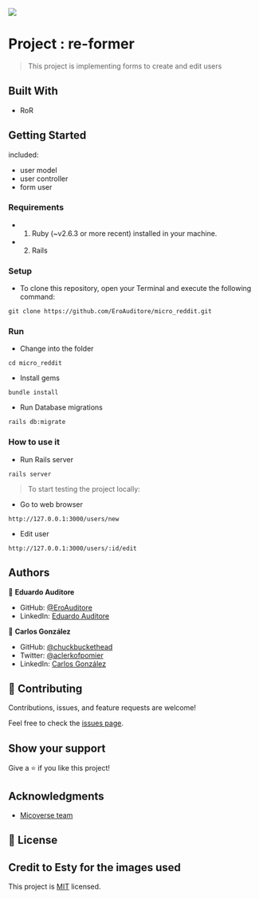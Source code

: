 ![](https://img.shields.io/badge/Microverse-blueviolet)

# Project : re-former

> This project is implementing forms to create and edit users

## Built With

- RoR

## Getting Started

included:

- user model
- user controller
- form user

### Requirements

- 1. Ruby (~v2.6.3 or more recent) installed in your machine.
- 2. Rails

### Setup

- To clone this repository, open your Terminal and execute the following command:

```
git clone https://github.com/EroAuditore/micro_reddit.git
```

### Run

- Change into the folder

```
cd micro_reddit
```

- Install gems

```
bundle install
```

- Run Database migrations

```
rails db:migrate
```

### How to use it

- Run Rails server

```
rails server
```

> To start testing the project locally:

- Go to web browser

```
http://127.0.0.1:3000/users/new
```

- Edit user

```
http://127.0.0.1:3000/users/:id/edit
```

## Authors

👤 **Eduardo Auditore**

- GitHub: [@EroAuditore](https://github.com/EroAuditore)
- LinkedIn: [Eduardo Auditore](https://www.linkedin.com/in/eroauditore/)

👤 **Carlos González**

- GitHub: [@chuckbuckethead](https://github.com/chuckbuckethead)
- Twitter: [@aclerkofpomier](https://twitter.com/aclerkofpomier)
- LinkedIn: [Carlos González](https://www.linkedin.com/in/carlosrmgonzalez/)

## 🤝 Contributing

Contributions, issues, and feature requests are welcome!

Feel free to check the [issues page](https://github.com/issues).

## Show your support

Give a ⭐️ if you like this project!

## Acknowledgments

- [Micoverse team](https://microverse.pathwright.com/library/fast-track-curriculum/69047/path/step/57421588/)

## 📝 License

## Credit to Esty for the images used

This project is [MIT](https://opensource.org/licenses/MIT) licensed.
